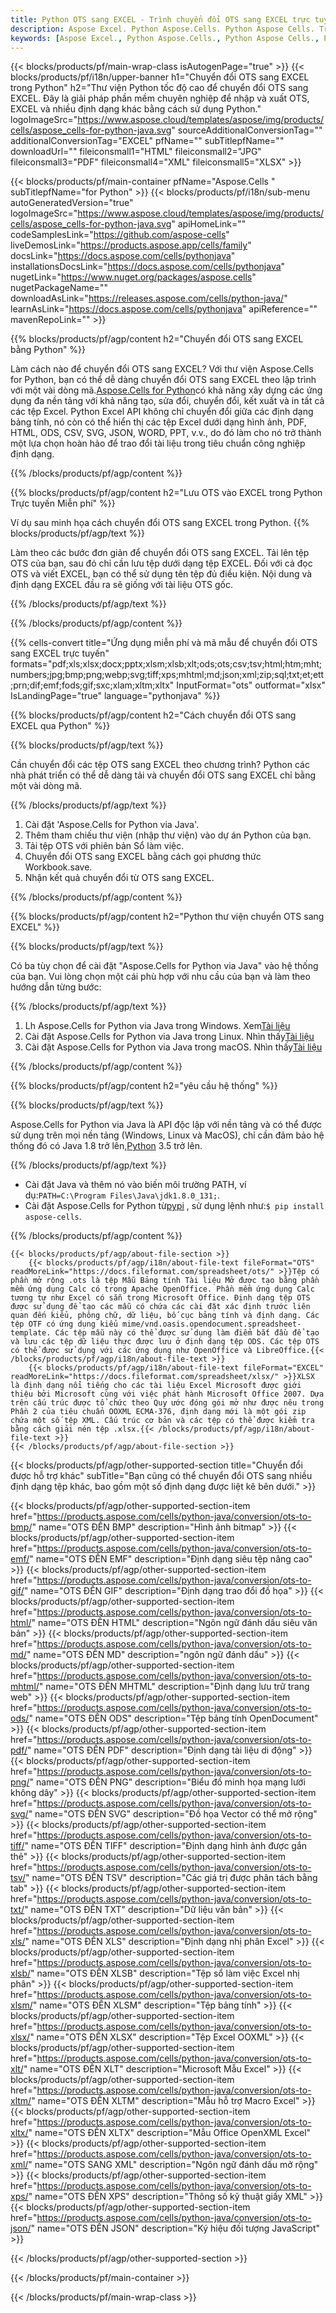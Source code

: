 ```yaml
---
title: Python OTS sang EXCEL - Trình chuyển đổi OTS sang EXCEL trực tuyến
description: Aspose Excel. Python Aspose.Cells. Python Aspose Cells. Trực tuyến miễn phí Python Chuyển đổi định dạng lưu OTS sang EXCEL. Python Định dạng OTS sang EXCEL. Lưu OTS vào EXCEL Python.
keywords: [Aspose Excel., Python Aspose.Cells., Python Aspose Cells., Python OTS to EXCEL saveformat., Free Online OTS to EXCEL Python., Python Convert OTS to EXCEL]
---
```

{{< blocks/products/pf/main-wrap-class isAutogenPage="true" >}}
{{< blocks/products/pf/i18n/upper-banner h1="Chuyển đổi OTS sang EXCEL trong Python" h2="Thư viện Python tốc độ cao để chuyển đổi OTS sang EXCEL. Đây là giải pháp phần mềm chuyên nghiệp để nhập và xuất OTS, EXCEL và nhiều định dạng khác bằng cách sử dụng Python." logoImageSrc="https://www.aspose.cloud/templates/aspose/img/products/cells/aspose_cells-for-python-java.svg" sourceAdditionalConversionTag="" additionalConversionTag="EXCEL" pfName="" subTitlepfName="" downloadUrl="" fileiconsmall1="HTML" fileiconsmall2="JPG" fileiconsmall3="PDF" fileiconsmall4="XML" fileiconsmall5="XLSX" >}}

{{< blocks/products/pf/main-container pfName="Aspose.Cells " subTitlepfName="for Python" >}}
{{< blocks/products/pf/i18n/sub-menu autoGeneratedVersion="true" logoImageSrc="https://www.aspose.cloud/templates/aspose/img/products/cells/aspose_cells-for-python-java.svg" apiHomeLink="" codeSamplesLink="https://github.com/aspose-cells" liveDemosLink="https://products.aspose.app/cells/family" docsLink="https://docs.aspose.com/cells/pythonjava" installationsDocsLink="https://docs.aspose.com/cells/pythonjava" nugetLink="https://www.nuget.org/packages/aspose.cells" nugetPackageName="" downloadAsLink="https://releases.aspose.com/cells/python-java/" learnAsLink="https://docs.aspose.com/cells/pythonjava" apiReference="" mavenRepoLink="" >}}


{{% blocks/products/pf/agp/content h2="Chuyển đổi OTS sang EXCEL bằng Python" %}}

 Làm cách nào để chuyển đổi OTS sang EXCEL? Với thư viện Aspose.Cells for Python, bạn có thể dễ dàng chuyển đổi OTS sang EXCEL theo lập trình với một vài dòng mã.[Aspose.Cells for Python](https://pypi.org/project/aspose-cells)có khả năng xây dựng các ứng dụng đa nền tảng với khả năng tạo, sửa đổi, chuyển đổi, kết xuất và in tất cả các tệp Excel. Python Excel API không chỉ chuyển đổi giữa các định dạng bảng tính, nó còn có thể hiển thị các tệp Excel dưới dạng hình ảnh, PDF, HTML, ODS, CSV, SVG, JSON, WORD, PPT, v.v., do đó làm cho nó trở thành một lựa chọn hoàn hảo để trao đổi tài liệu trong tiêu chuẩn công nghiệp định dạng.
 
{{% /blocks/products/pf/agp/content %}}

{{% blocks/products/pf/agp/content h2="Lưu OTS vào EXCEL trong Python Trực tuyến Miễn phí" %}}

Ví dụ sau minh họa cách chuyển đổi OTS sang EXCEL trong Python.
{{% blocks/products/pf/agp/text %}}

Làm theo các bước đơn giản để chuyển đổi OTS sang EXCEL. Tải lên tệp OTS của bạn, sau đó chỉ cần lưu tệp dưới dạng tệp EXCEL. Đối với cả đọc OTS và viết EXCEL, bạn có thể sử dụng tên tệp đủ điều kiện. Nội dung và định dạng EXCEL đầu ra sẽ giống với tài liệu OTS gốc.

{{% /blocks/products/pf/agp/text %}}

{{% /blocks/products/pf/agp/content %}}

{{% cells-convert title="Ứng dụng miễn phí và mã mẫu để chuyển đổi OTS sang EXCEL trực tuyến" formats="pdf;xls;xlsx;docx;pptx;xlsm;xlsb;xlt;ods;ots;csv;tsv;html;htm;mht;numbers;jpg;bmp;png;webp;svg;tiff;xps;mhtml;md;json;xml;zip;sql;txt;et;ett;prn;dif;emf;fods;gif;sxc;xlam;xltm;xltx" InputFormat="ots" outformat="xlsx" IsLandingPage="true" language="pythonjava" %}}

{{% blocks/products/pf/agp/content h2="Cách chuyển đổi OTS sang EXCEL qua Python" %}}

{{% blocks/products/pf/agp/text %}}

Cần chuyển đổi các tệp OTS sang EXCEL theo chương trình? Python các nhà phát triển có thể dễ dàng tải và chuyển đổi OTS sang EXCEL chỉ bằng một vài dòng mã.

{{% /blocks/products/pf/agp/text %}}

1.  Cài đặt 'Aspose.Cells for Python via Java'.
1.  Thêm tham chiếu thư viện (nhập thư viện) vào dự án Python của bạn.
1.  Tải tệp OTS với phiên bản Sổ làm việc.
1.  Chuyển đổi OTS sang EXCEL bằng cách gọi phương thức Workbook.save.
1.  Nhận kết quả chuyển đổi từ OTS sang EXCEL.

{{% /blocks/products/pf/agp/content %}}

{{% blocks/products/pf/agp/content h2="Python thư viện chuyển OTS sang EXCEL" %}}

{{% blocks/products/pf/agp/text %}}

Có ba tùy chọn để cài đặt "Aspose.Cells for Python via Java" vào hệ thống của bạn. Vui lòng chọn một cái phù hợp với nhu cầu của bạn và làm theo hướng dẫn từng bước:

{{% /blocks/products/pf/agp/text %}}

1.  Lh Aspose.Cells for Python via Java trong Windows. Xem[Tài liệu](https://docs.aspose.com/cells/python-java/getting-started/#windows)
1.  Cài đặt Aspose.Cells for Python via Java trong Linux. Nhìn thấy[Tài liệu](https://docs.aspose.com/cells/python-java/getting-started/#linux)
1.  Cài đặt Aspose.Cells for Python via Java trong macOS. Nhìn thấy[Tài liệu](https://docs.aspose.com/cells/python-java/getting-started/#macos)

{{% /blocks/products/pf/agp/content %}}

{{% blocks/products/pf/agp/content h2="yêu cầu hệ thống" %}}

{{% blocks/products/pf/agp/text %}}

Aspose.Cells for Python via Java là API độc lập với nền tảng và có thể được sử dụng trên mọi nền tảng (Windows, Linux và MacOS), chỉ cần đảm bảo hệ thống đó có Java 1.8 trở lên,[Python](https://www.python.org/downloads/) 3.5 trở lên.
 
{{% /blocks/products/pf/agp/text %}}

-  Cài đặt Java và thêm nó vào biến môi trường PATH, ví dụ:<code>PATH=C:\Program Files\Java\jdk1.8.0_131;</code>.
- Cài đặt Aspose.Cells for Python từ<a href="https://pypi.org/project/aspose-cells/">pypi</a> , sử dụng lệnh như:<code>$ pip install aspose-cells</code>.

{{% /blocks/products/pf/agp/content %}}

<!-- aboutfile Starts -->
    {{< blocks/products/pf/agp/about-file-section >}}
        {{< blocks/products/pf/agp/i18n/about-file-text fileFormat="OTS" readMoreLink="https://docs.fileformat.com/spreadsheet/ots/" >}}Tệp có phần mở rộng .ots là tệp Mẫu Bảng tính Tài liệu Mở được tạo bằng phần mềm ứng dụng Calc có trong Apache OpenOffice. Phần mềm ứng dụng Calc tương tự như Excel có sẵn trong Microsoft Office. Định dạng tệp OTS được sử dụng để tạo các mẫu có chứa các cài đặt xác định trước liên quan đến kiểu, phông chữ, dữ liệu, bố cục bảng tính và định dạng. Các tệp OTF có ứng dụng kiểu mime/vnd.oasis.opendocument.spreadsheet-template. Các tệp mẫu này có thể được sử dụng làm điểm bắt đầu để tạo và lưu các tệp dữ liệu thực được lưu ở định dạng tệp ODS. Các tệp OTS có thể được sử dụng với các ứng dụng như OpenOffice và LibreOffice.{{< /blocks/products/pf/agp/i18n/about-file-text >}}
        {{< blocks/products/pf/agp/i18n/about-file-text fileFormat="EXCEL" readMoreLink="https://docs.fileformat.com/spreadsheet/xlsx/" >}}XLSX là định dạng nổi tiếng cho các tài liệu Excel Microsoft được giới thiệu bởi Microsoft cùng với việc phát hành Microsoft Office 2007. Dựa trên cấu trúc được tổ chức theo Quy ước đóng gói mở như được nêu trong Phần 2 của tiêu chuẩn OOXML ECMA-376, định dạng mới là một gói zip chứa một số tệp XML. Cấu trúc cơ bản và các tệp có thể được kiểm tra bằng cách giải nén tệp .xlsx.{{< /blocks/products/pf/agp/i18n/about-file-text >}}
    {{< /blocks/products/pf/agp/about-file-section >}}
<!-- aboutfile Ends -->

{{< blocks/products/pf/agp/other-supported-section title="Chuyển đổi được hỗ trợ khác" subTitle="Bạn cũng có thể chuyển đổi OTS sang nhiều định dạng tệp khác, bao gồm một số định dạng được liệt kê bên dưới." >}}

{{< blocks/products/pf/agp/other-supported-section-item href="https://products.aspose.com/cells/python-java/conversion/ots-to-bmp/" name="OTS ĐẾN BMP" description="Hình ảnh bitmap" >}}
{{< blocks/products/pf/agp/other-supported-section-item href="https://products.aspose.com/cells/python-java/conversion/ots-to-emf/" name="OTS ĐẾN EMF" description="Định dạng siêu tệp nâng cao" >}}
{{< blocks/products/pf/agp/other-supported-section-item href="https://products.aspose.com/cells/python-java/conversion/ots-to-gif/" name="OTS ĐẾN GIF" description="Định dạng trao đổi đồ họa" >}}
{{< blocks/products/pf/agp/other-supported-section-item href="https://products.aspose.com/cells/python-java/conversion/ots-to-html/" name="OTS ĐẾN HTML" description="Ngôn ngữ đánh dấu siêu văn bản" >}}
{{< blocks/products/pf/agp/other-supported-section-item href="https://products.aspose.com/cells/python-java/conversion/ots-to-md/" name="OTS ĐẾN MD" description="ngôn ngữ đánh dấu" >}}
{{< blocks/products/pf/agp/other-supported-section-item href="https://products.aspose.com/cells/python-java/conversion/ots-to-mhtml/" name="OTS ĐẾN MHTML" description="Định dạng lưu trữ trang web" >}}
{{< blocks/products/pf/agp/other-supported-section-item href="https://products.aspose.com/cells/python-java/conversion/ots-to-ods/" name="OTS ĐẾN ODS" description="Tệp bảng tính OpenDocument" >}}
{{< blocks/products/pf/agp/other-supported-section-item href="https://products.aspose.com/cells/python-java/conversion/ots-to-pdf/" name="OTS ĐẾN PDF" description="Định dạng tài liệu di động" >}}
{{< blocks/products/pf/agp/other-supported-section-item href="https://products.aspose.com/cells/python-java/conversion/ots-to-png/" name="OTS ĐẾN PNG" description="Biểu đồ minh họa mạng lưới không dây" >}}
{{< blocks/products/pf/agp/other-supported-section-item href="https://products.aspose.com/cells/python-java/conversion/ots-to-svg/" name="OTS ĐẾN SVG" description="Đồ họa Vector có thể mở rộng" >}}
{{< blocks/products/pf/agp/other-supported-section-item href="https://products.aspose.com/cells/python-java/conversion/ots-to-tiff/" name="OTS ĐẾN TIFF" description="Định dạng hình ảnh được gắn thẻ" >}}
{{< blocks/products/pf/agp/other-supported-section-item href="https://products.aspose.com/cells/python-java/conversion/ots-to-tsv/" name="OTS ĐẾN TSV" description="Các giá trị được phân tách bằng tab" >}}
{{< blocks/products/pf/agp/other-supported-section-item href="https://products.aspose.com/cells/python-java/conversion/ots-to-txt/" name="OTS ĐẾN TXT" description="Dữ liệu văn bản" >}}
{{< blocks/products/pf/agp/other-supported-section-item href="https://products.aspose.com/cells/python-java/conversion/ots-to-xls/" name="OTS ĐẾN XLS" description="Định dạng nhị phân Excel" >}}
{{< blocks/products/pf/agp/other-supported-section-item href="https://products.aspose.com/cells/python-java/conversion/ots-to-xlsb/" name="OTS ĐẾN XLSB" description="Tệp sổ làm việc Excel nhị phân" >}}
{{< blocks/products/pf/agp/other-supported-section-item href="https://products.aspose.com/cells/python-java/conversion/ots-to-xlsm/" name="OTS ĐẾN XLSM" description="Tệp bảng tính" >}}
{{< blocks/products/pf/agp/other-supported-section-item href="https://products.aspose.com/cells/python-java/conversion/ots-to-xlsx/" name="OTS ĐẾN XLSX" description="Tệp Excel OOXML" >}}
{{< blocks/products/pf/agp/other-supported-section-item href="https://products.aspose.com/cells/python-java/conversion/ots-to-xlt/" name="OTS ĐẾN XLT" description="Microsoft Mẫu Excel" >}}
{{< blocks/products/pf/agp/other-supported-section-item href="https://products.aspose.com/cells/python-java/conversion/ots-to-xltm/" name="OTS ĐẾN XLTM" description="Mẫu hỗ trợ Macro Excel" >}}
{{< blocks/products/pf/agp/other-supported-section-item href="https://products.aspose.com/cells/python-java/conversion/ots-to-xltx/" name="OTS ĐẾN XLTX" description="Mẫu Office OpenXML Excel" >}}
{{< blocks/products/pf/agp/other-supported-section-item href="https://products.aspose.com/cells/python-java/conversion/ots-to-xml/" name="OTS SANG XML" description="Ngôn ngữ đánh dấu mở rộng" >}}
{{< blocks/products/pf/agp/other-supported-section-item href="https://products.aspose.com/cells/python-java/conversion/ots-to-xps/" name="OTS ĐẾN XPS" description="Thông số kỹ thuật giấy XML" >}}
{{< blocks/products/pf/agp/other-supported-section-item href="https://products.aspose.com/cells/python-java/conversion/ots-to-json/" name="OTS ĐẾN JSON" description="Ký hiệu đối tượng JavaScript" >}}

{{< /blocks/products/pf/agp/other-supported-section >}}

{{< /blocks/products/pf/main-container >}}
    
{{< /blocks/products/pf/main-wrap-class >}}
